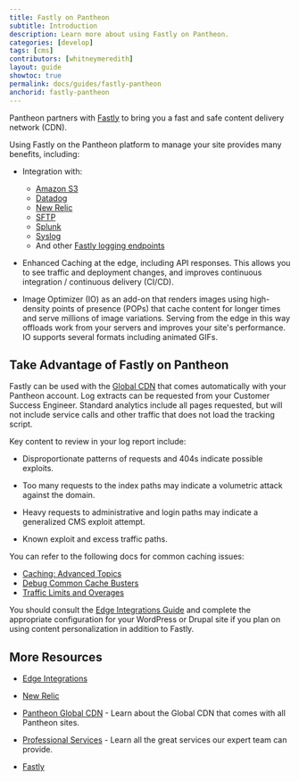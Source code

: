 ```yaml
---
title: Fastly on Pantheon
subtitle: Introduction
description: Learn more about using Fastly on Pantheon.
categories: [develop]
tags: [cms]
contributors: [whitneymeredith]
layout: guide
showtoc: true
permalink: docs/guides/fastly-pantheon
anchorid: fastly-pantheon
---
```


Pantheon partners with [Fastly](https://www.fastly.com/) to bring you a fast and safe content delivery network (CDN).

Using Fastly on the Pantheon platform to manage your site provides many benefits, including:

- Integration with:
    - [Amazon S3](https://aws.amazon.com/)
    - [Datadog](https://www.datadoghq.com/)
    - [New Relic](/new-relic)
    - [SFTP](https://docs.fastly.com/en/guides/log-streaming-sftp)
    - [Splunk](https://www.splunk.com/)
    - [Syslog](https://docs.fastly.com/en/guides/log-streaming-syslog)
    - And other [Fastly logging endpoints](https://docs.fastly.com/en/guides/integrations#_logging-endpoints)

- Enhanced Caching at the edge, including API responses. This allows you to see traffic and deployment changes, and improves continuous integration / continuous delivery (CI/CD).

- Image Optimizer (IO) as an add-on that renders images using high-density points of presence (POPs) that cache content for longer times and serve millions of image variations. Serving from the edge in this way offloads work from your servers and improves your site's performance. IO supports several formats including animated GIFs.

## Take Advantage of Fastly on Pantheon 

Fastly can be used with the [Global CDN](/global-cdn) that comes automatically with your Pantheon account. Log extracts can be requested from your Customer Success Engineer. Standard analytics include all pages requested, but will not include service calls and other traffic that does not load the tracking script.

Key content to review in your log report include:

- Disproportionate patterns of requests and 404s indicate possible exploits.

- Too many requests to the index paths may indicate a volumetric attack against the domain.

- Heavy requests to administrative and login paths may indicate a generalized CMS exploit attempt.

- Known exploit and excess traffic paths.

You can refer to the following docs for common caching issues:

- [Caching: Advanced Topics](/caching-advanced-topics)
- [Debug Common Cache Busters](/guides/frontend-performance/caching#troubleshoot-caching-issues)
- [Traffic Limits and Overages](/traffic-limits)

You should consult the [Edge Integrations Guide](/guides/edge-integrations/) and complete the appropriate configuration for your WordPress or Drupal site if you plan on using content personalization in addition to Fastly.

## More Resources

- [Edge Integrations](/guides/edge-integrations/)

- [New Relic](/new-relic)

- [Pantheon Global CDN](/global-cdn) - Learn about the Global CDN that comes with all Pantheon sites.

- [Professional Services](/guides/professional-services) - Learn all the great services our expert team can provide.

- [Fastly](https://explore.fastly.com)



